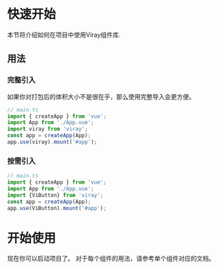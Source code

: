 # 快速开始

本节将介绍如何在项目中使用Viray组件库.
## 用法

### 完整引入
如果你对打包后的体积大小不是很在乎，那么使用完整导入会更方便。
```ts
// main.ts
import { createApp } from 'vue';
import App from './App.vue';
import viray from 'viray';
const app = createApp(App);
app.use(viray).mount('#app');
```

### 按需引入
```ts
// main.ts
import { createApp } from 'vue';
import App from './App.vue';
import {ViButton} from 'viray';
const app = createApp(App);
app.use(ViButton).mount('#app');
```

# 开始使用
现在你可以启动项目了。 对于每个组件的用法，请参考单个组件对应的文档。


